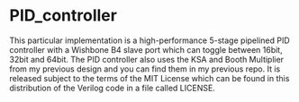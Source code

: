 # PID_controller
This particular implementation is a high-performance 5-stage pipelined PID controller with a Wishbone B4 slave port which can toggle between 16bit, 32bit and 64bit. The PID controller also uses the KSA and Booth Multiplier from my previous design and you can find them in my previous repo.
It is released subject to the terms of the MIT License which can be found in this distribution of the Verilog code in a file called LICENSE.
